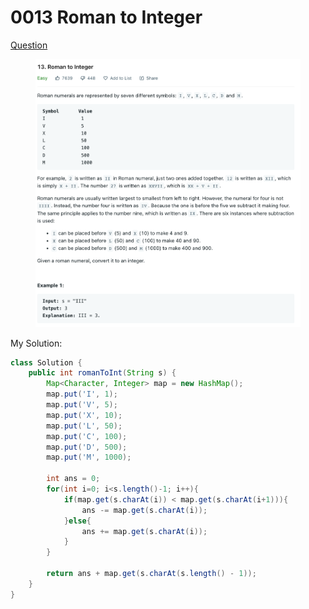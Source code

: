 # 0013 Roman to Integer

[Question](https://leetcode.com/problems/roman-to-integer/)

<figure><img src="../.gitbook/assets/image (3).png" alt=""><figcaption></figcaption></figure>



My Solution:

```java
class Solution {
    public int romanToInt(String s) {
        Map<Character, Integer> map = new HashMap();
        map.put('I', 1);
        map.put('V', 5);
        map.put('X', 10);
        map.put('L', 50);
        map.put('C', 100);
        map.put('D', 500);
        map.put('M', 1000);
        
        int ans = 0;
        for(int i=0; i<s.length()-1; i++){
            if(map.get(s.charAt(i)) < map.get(s.charAt(i+1))){
                ans -= map.get(s.charAt(i));
            }else{
                ans += map.get(s.charAt(i));
            }
        }
        
        return ans + map.get(s.charAt(s.length() - 1));
    }
}
```
